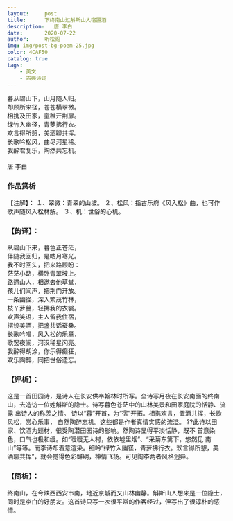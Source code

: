 ```yaml
---
layout:     post
title:      下终南山过斛斯山人宿置酒
description:   唐 李白
date:       2020-07-22
author:     听松阁
img: img/post-bg-poem-25.jpg
color: 4CAF50
catalog: true
tags:
    - 美文
    - 古典诗词
---
```


暮从碧山下，山月随人归。<br>
却顾所来径，苍苍横翠微。<br>
相携及田家，童稚开荆扉。<br>
绿竹入幽径，青萝拂行衣。<br>
欢言得所憩，美酒聊共挥。<br>
长歌吟松风，曲尽河星稀。<br>
我醉君复乐，陶然共忘机。<br>
<br>
唐 李白


### 作品赏析
【注解】：
１、翠微：青翠的山坡。
２、松风：指古乐府《风入松》曲，也可作歌声随风入松林解。
３、机：世俗的心机。

### 【韵译】：
从碧山下来，暮色正苍茫，<br>
伴随我回归，是皓月寒光。<br>
我不时回头，把来路顾盼：<br>
茫茫小路，横卧青翠坡上。<br>
路遇山人，相邀去他草堂，<br>
孩儿们闻声，把荆门开放。<br>
一条幽径，深入繁茂竹林，<br>
枝丫萝蔓，轻拂我的衣裳。<br>
欢声笑语，主人留我住宿，<br>
摆设美酒，把盏共话蚕桑。<br>
长歌吟唱，风入松的乐章，<br>
歌罢夜阑，河汉稀星闪亮。<br>
我醉得胡涂，你乐得癫狂，<br>
欢乐陶醉，同把世俗遗忘。<br>

### 【评析】：
这是一首田园诗，是诗人在长安供奉翰林时所写。全诗写月夜在长安南面的终南
山，去造访一位姓斛斯的隐士。诗写暮色苍茫中的山林美景和田家庭院的恬静、流露
出诗人的称羡之情。
诗以“暮”开首，为“宿”开拓。相携欢言，置酒共挥，长歌风松，赏心乐事，
自然陶醉忘机。这些都是作者真情实感的流溢。
??此诗以田家、饮酒为题材，很受陶潜田园诗的影响。然陶诗显得平淡恬静，既不
首意染色，口气也极和缓。如“暧暧无人村，依依墟里烟”、“采菊东篱下，悠然见
南山”等等。而李诗却着意渲染。细吟“绿竹入幽径，青萝拂行衣。欢言得所憩，美
酒聊共挥”，就会觉得色彩鲜明，神情飞扬。可见陶李两者风格迥异。

### 【简析】：
终南山，在今陕西西安市南，地近京城而又山林幽静。斛斯山人想来是一位隐士，同时是李白的好朋友。这首诗只写一次很平常的作客经过，但写出了很淳朴的感情。
